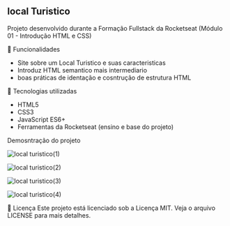 ## local Turistico

Projeto desenvolvido durante a Formação Fullstack da Rocketseat (Módulo 01 - Introdução HTML e CSS)

🚀 Funcionalidades

- Site sobre um Local Turistico e suas caracteristicas
- Introduz HTML semantico mais intermediario
- boas práticas de identação e cosntrução de estrutura HTML

🧪 Tecnologias utilizadas
- HTML5
- CSS3
- JavaScript ES6+
- Ferramentas da Rocketseat (ensino e base do projeto)

Demosntração do projeto

![local turistico(1)](https://github.com/user-attachments/assets/c12bbb77-95bc-40ba-96c9-032f33c45dfb)

![local turistico(2)](https://github.com/user-attachments/assets/d8b2e20a-89fe-4c4c-9f1a-6240c491ce78)

![local turistico(3)](https://github.com/user-attachments/assets/0cd7eed4-2157-4cdf-aa16-24e9a4b6a661)

![local turistico(4)](https://github.com/user-attachments/assets/242299dc-0d03-4fb8-bd60-97171780daa5)


📄 Licença
Este projeto está licenciado sob a Licença MIT.
Veja o arquivo LICENSE para mais detalhes.
